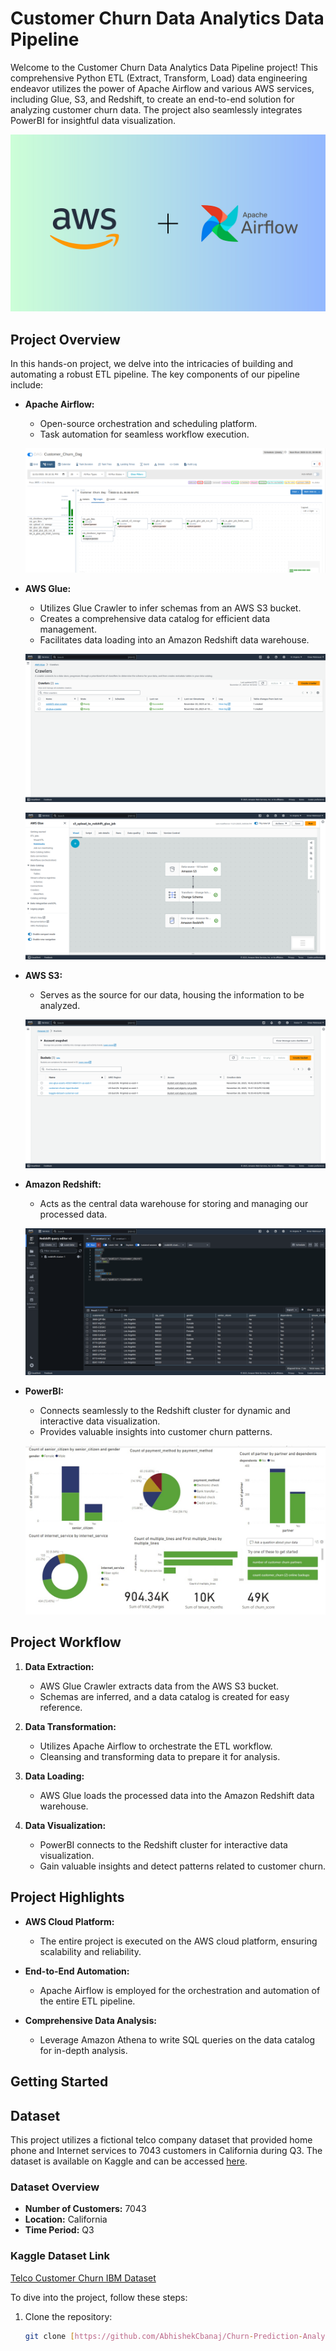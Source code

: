 # Customer Churn Data Analytics Data Pipeline

Welcome to the Customer Churn Data Analytics Data Pipeline project! This comprehensive Python ETL (Extract, Transform, Load) data engineering endeavor utilizes the power of Apache Airflow and various AWS services, including Glue, S3, and Redshift, to create an end-to-end solution for analyzing customer churn data. The project also seamlessly integrates PowerBI for insightful data visualization.

  ![cover](https://github.com/3amory99/Customer-Churn-Data-Analytics-Data-Pipeline/blob/master/ETL-AWS/cover.png)

## Project Overview

In this hands-on project, we delve into the intricacies of building and automating a robust ETL pipeline. The key components of our pipeline include:

- **Apache Airflow:**
  - Open-source orchestration and scheduling platform.
  - Task automation for seamless workflow execution.
 
  ![dag](https://github.com/3amory99/Customer-Churn-Data-Analytics-Data-Pipeline/blob/master/airflow-dag/Screenshot%20from%202023-11-21%2020-30-39.png)


- **AWS Glue:**
  - Utilizes Glue Crawler to infer schemas from an AWS S3 bucket.
  - Creates a comprehensive data catalog for efficient data management.
  - Facilitates data loading into an Amazon Redshift data warehouse.
 
  ![glue_1](https://github.com/3amory99/Customer-Churn-Data-Analytics-Data-Pipeline/blob/master/ETL-AWS/Screenshot%20from%202023-11-21%2020-32-05.png)

  ![glue_2](https://github.com/3amory99/Customer-Churn-Data-Analytics-Data-Pipeline/blob/master/ETL-AWS/Screenshot%20from%202023-11-21%2020-09-12.png)
  

- **AWS S3:**
  - Serves as the source for our data, housing the information to be analyzed.
  
  ![s3](https://github.com/3amory99/Customer-Churn-Data-Analytics-Data-Pipeline/blob/master/ETL-AWS/Screenshot%20from%202023-11-21%2020-31-46.png)

- **Amazon Redshift:**
  - Acts as the central data warehouse for storing and managing our processed data.

  ![redshift](https://github.com/3amory99/Customer-Churn-Data-Analytics-Data-Pipeline/blob/master/ETL-AWS/Screenshot%20from%202023-11-21%2020-05-13.png)

- **PowerBI:**
  - Connects seamlessly to the Redshift cluster for dynamic and interactive data visualization.
  - Provides valuable insights into customer churn patterns.
 
  ![powerbi](https://github.com/3amory99/Customer-Churn-Data-Analytics-Data-Pipeline/blob/master/power-bi/WhatsApp%20Image%202023-11-21%20at%203.53.58%20PM.jpeg)

## Project Workflow

1. **Data Extraction:**
   - AWS Glue Crawler extracts data from the AWS S3 bucket.
   - Schemas are inferred, and a data catalog is created for easy reference.

2. **Data Transformation:**
   - Utilizes Apache Airflow to orchestrate the ETL workflow.
   - Cleansing and transforming data to prepare it for analysis.

3. **Data Loading:**
   - AWS Glue loads the processed data into the Amazon Redshift data warehouse.

4. **Data Visualization:**
   - PowerBI connects to the Redshift cluster for interactive data visualization.
   - Gain valuable insights and detect patterns related to customer churn.

## Project Highlights

- **AWS Cloud Platform:**
  - The entire project is executed on the AWS cloud platform, ensuring scalability and reliability.

- **End-to-End Automation:**
  - Apache Airflow is employed for the orchestration and automation of the entire ETL pipeline.

- **Comprehensive Data Analysis:**
  - Leverage Amazon Athena to write SQL queries on the data catalog for in-depth analysis.

## Getting Started


## Dataset

This project utilizes a fictional telco company dataset that provided home phone and Internet services to 7043 customers in California during Q3. The dataset is available on Kaggle and can be accessed [here](https://www.kaggle.com/datasets/yeanzc/telco-customer-churn-ibm-dataset?resource=download).

### Dataset Overview

- **Number of Customers:** 7043
- **Location:** California
- **Time Period:** Q3

### Kaggle Dataset Link

[Telco Customer Churn IBM Dataset](https://www.kaggle.com/datasets/yeanzc/telco-customer-churn-ibm-dataset?resource=download)

To dive into the project, follow these steps:

1. Clone the repository:

   ```bash
   git clone [https://github.com/AbhishekCbanaj/Churn-Prediction-Analytics-Pipeline.git]
